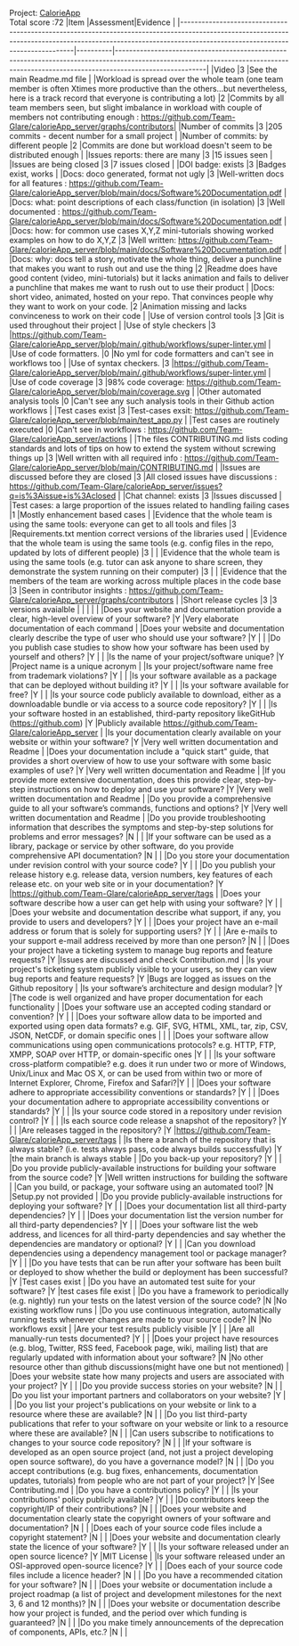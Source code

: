 Project: [CalorieApp](https://github.com/Team-Glare/calorieApp_server)  
Total score :72
|Item                                                                                                                                                                                                        |Assessment|Evidence                                                                                                                                                                             |
|------------------------------------------------------------------------------------------------------------------------------------------------------------------------------------------------------------|----------|-------------------------------------------------------------------------------------------------------------------------------------------------------------------------------------|
|Video                                                                                                                                                                                                       |3         |See the main Readme.md file                                                                                                                                                                                     |
|Workload is spread over the whole team (one team member is often Xtimes more productive than the others...but nevertheless, here is a track record that everyone is contributing a lot)                     |2         |Commits by all team members seen, but slight imbalance in workload with couple of members not contributing enough : https://github.com/Team-Glare/calorieApp_server/graphs/contributors|
|Number of commits                                                                                                                                                                                           |3         |205 commits - decent number for a small project                                                                                                               |
|Number of commits: by different people                                                                                                                                                                      |2         |Commits are done but workload doesn't seem to be distributed 
enough                                                                                                                                           |
|Issues reports: there are many                                                                                                                                                                              |3         |15 issues seen                                                                                                                                                                       |
|Issues are being closed                                                                                                                                                                                     |3         |7 issues closed                                                                                                              |
|DOI badge: exists                                                                                                                                                                                           |3         |Badges exist, works                                                                                                                                                             |
|Docs: doco generated, format not ugly                                                                                                                                                                       |3         |Well-written docs for all features : https://github.com/Team-Glare/calorieApp_server/blob/main/docs/Software%20Documentation.pdf                                                                                                                                               |
|Docs: what: point descriptions of each class/function (in isolation)                                                                                                                                        |3         |Well documented : https://github.com/Team-Glare/calorieApp_server/blob/main/docs/Software%20Documentation.pdf                                                                                                                                                                     |
|Docs: how: for common use cases X,Y,Z mini-tutorials showing worked examples on how to do X,Y,Z                                                                                                             |3         |Well written: https://github.com/Team-Glare/calorieApp_server/blob/main/docs/Software%20Documentation.pdf                                                                                                                                                                          |
|Docs: why: docs tell a story, motivate the whole thing, deliver a punchline that makes you want to rush out and use the thing                                                                               |2         |Readme does have good content (video, mini-tutorials) but it lacks animation and fails to deliver 
a punchline that makes me want to rush out to use their product                                                                                                   |
|Docs: short video, animated, hosted on your repo. That convinces people why they want to work on your code.                                                                                                 |2         |Animation missing and lacks convinceness to work on their code                                                                                                                                                                                     |
|Use of version control tools                                                                                                                                                                                |3         |Git is used throughout their project                                                                                                                                                                                     |
|Use of style checkers                                                                                                                                                                                       |3         |https://github.com/Team-Glare/calorieApp_server/blob/main/.github/workflows/super-linter.yml                                                                                                                                                           |
|Use of code formatters.                                                                                                                                                                                     |0         |No yml for code formatters and can't see in workflows too                                                                                                                                                   |
|Use of syntax checkers.                                                                                                                                                                                     |3         |https://github.com/Team-Glare/calorieApp_server/blob/main/.github/workflows/super-linter.yml                                                                                                                                                         |
|Use of code coverage                                                                                                                                                                                        |3         |98% code coverage: https://github.com/Team-Glare/calorieApp_server/blob/main/coverage.svg                                                                                                                                                          |
|Other automated analysis tools                                                                                                                                                                              |0         |Can't see any such analysis tools in their Github action workflows                     |
|Test cases exist                                                                                                                                                                                            |3         |Test-cases exsit: https://github.com/Team-Glare/calorieApp_server/blob/main/test_app.py                                                                                                                                              |
|Test cases are routinely executed                                                                                                                                                                           |0         |Can't see in workflows : https://github.com/Team-Glare/calorieApp_server/actions                                                                                                                                                                   |
|The files CONTRIBUTING.md lists coding standards and lots of tips on how to extend the system without screwing things up                                                                                    |3         |Well written with all required info : https://github.com/Team-Glare/calorieApp_server/blob/main/CONTRIBUTING.md                                                                                                                                                |
|Issues are discussed before they are closed                                                                                                                                                                 |3         |All closed issues have discussions : https://github.com/Team-Glare/calorieApp_server/issues?q=is%3Aissue+is%3Aclosed                                                                                                                                                   |
|Chat channel: exists                                                                                                                                                                                        |3         |Issues discussed                                                                                                                                                                                      |
|Test cases: a large proportion of the issues related to handling failing cases                                                                                                                              |1         |Mostly enhancement based cases                                                                                                              |
|Evidence that the whole team is using the same tools: everyone can get to all tools and files                                                                                                               |3         |Requirements.txt mention correct versions of the libraries used                                                                                                                                                                                     |
|Evidence that the whole team is using the same tools (e.g. config files in the repo, updated by lots of different people)                                                                                   |3         |                                                                                                                                         |
|Evidence that the whole team is using the same tools (e.g. tutor can ask anyone to share screen, they demonstrate the system running on their computer)                                                     |3         |                                                                                                                                                                                     |
|Evidence that the members of the team are working across multiple places in the code base                                                                                                                   |3         |Seen in contributor insights : https://github.com/Team-Glare/calorieApp_server/graphs/contributors                                                                                   |
|Short release cycles                                                                                                                                                                                        |3         |3 versions avaialble                                                                                                                                                                                     |
|                                                                                                                                                                                                            |          |                                                                                                                                                                                     |
|Does your website and documentation provide a clear, high-level overview of your software?                                                                                                                  |Y         |Very elaborate documentation of each command                                                                                                                                         |
|Does your website and documentation clearly describe the type of user who should use your software?                                                                                                         |Y         |                                                                                                                                                                                     |
|Do you publish case studies to show how your software has been used by yourself and others?                                                                                                                 |Y         |                                                                                                                                                                                     |
|Is the name of your project/software unique?                                                                                                                                                                |Y         |Project name is a unique acronym                                                                                                                                                     |
|Is your project/software name free from trademark violations?                                                                                                                                               |Y         |                                                                                                                                                                                     |
|Is your software available as a package that can be deployed without building it?                                                                                                                           |Y         |                                                                                                                                                                                     |
|Is your software available for free?                                                                                                                                                                        |Y         |                                                                                                                                                                                     |
|Is your source code publicly available to download, either as a downloadable bundle or via access to a source code repository?                                                                              |Y         |                                                                                                                                                                                     |
|Is your software hosted in an established, third-party repository likeGitHub (https://github.com)                                                                                                           |Y         |Publicly available https://github.com/Team-Glare/calorieApp_server                                                                                                                    |
|Is your documentation clearly available on your website or within your software?                                                                                                                            |Y         |Very well written documentation and Readme                                                                                                                                                                                     |
|Does your documentation include a "quick start" guide, that provides a short overview of how to use your software with some basic examples of use?                                                          |Y         |Very well written documentation and Readme                                                                                                                                                                                    |
|If you provide more extensive documentation, does this provide clear, step-by-step instructions on how to deploy and use your software?                                                                     |Y         |Very well written documentation and Readme                                                                                                                                                                                     |
|Do you provide a comprehensive guide to all your software’s commands, functions and options?                                                                                                                |Y         |Very well written documentation and Readme                                                                                                                                                                                     |
|Do you provide troubleshooting information that describes the symptoms and step-by-step solutions for problems and error messages?                                                                          |N          |                                                                                                                                                                                   |
|If your software can be used as a library, package or service by other software, do you provide comprehensive API documentation?                                                                            |N          |                                                                                                                                                                                     |
|Do you store your documentation under revision control with your source code?                                                                                                                               |Y         |                                                                                                                                                                                     |
|Do you publish your release history e.g. release data, version numbers, key features of each release etc. on your web site or in your documentation?                                                        |Y         |https://github.com/Team-Glare/calorieApp_server/tags                                                                                                                                                                                     |
|Does your software describe how a user can get help with using your software?                                                                                                                               |Y         |                                                                                                                                                                                     |
|Does your website and documentation describe what support, if any, you provide to users and developers?                                                                                                     |Y         |                                                                                                                                                                                     |
|Does your project have an e-mail address or forum that is solely for supporting users?                                                                                                                      |Y         |                                                                                                                                                                                     |
|Are e-mails to your support e-mail address received by more than one person?                                                                                                                                |N         |                                                                                                                                                                                     |
|Does your project have a ticketing system to manage bug reports and feature requests?                                                                                                                       |Y         |Issues are discussed and check Contribution.md                                                                                                                                                                                     |
|Is your project's ticketing system publicly visible to your users, so they can view bug reports and feature requests?                                                                                       |Y         |Bugs are logged as issues on the Github repository                                                                                                                                   |
|Is your software’s architecture and design modular?                                                                                                                                                         |Y         |The code is well organized and have proper documentation for each functionality                                                                           |
|Does your software use an accepted coding standard or convention?                                                                                                                                           |Y         |                                                                                                                                                                                     |
|Does your software allow data to be imported and exported using open data formats? e.g. GIF, SVG, HTML, XML, tar, zip, CSV, JSON, NetCDF, or domain specific ones                                           |          |                                                                                                                                                                                     |
|Does your software allow communications using open communications protocols? e.g. HTTP, FTP, XMPP, SOAP over HTTP,  or domain-specific ones                                                                 |Y         |                                                                                                                                                                                     |
|Is your software cross-platform compatible? e.g. does it run under two or more of Windows, Unix/Linux and Mac OS X, or can be used from within two or more of Internet Explorer, Chrome, Firefox and Safari?|Y         |                                                                                                                                                                                     |
|Does your software adhere to appropriate accessibility conventions or standards?                                                                                                                            |Y         |                                                                                                                                                                                     |
|Does your documentation adhere to appropriate accessibility conventions or standards?                                                                                                                       |Y         |                                                                                                                                                                                     |
|Is your source code stored in a repository under revision control?                                                                                                                                          |Y         |                                                                                                                                                                                     |
|Is each source code release a snapshot of the repository?                                                                                                                                                   |Y         |                                                                                                                                                                                     |
|Are releases tagged in the repository?                                                                                                                                                                      |Y         |https://github.com/Team-Glare/calorieApp_server/tags                                                                                                                                                                                     |
|Is there a branch of the repository that is always stable? (i.e. tests always pass, code always builds successfully)                                                                                        |Y         |the main branch is always stable                                                                                                                                                     |
|Do you back-up your repository?                                                                                                                                                                             |Y         |                                                                                                                                                                                     |
|Do you provide publicly-available instructions for building your software from the source code?                                                                                                             |Y         |Well written instructions for building the software                                                                                                                                                   |
|Can you build, or package, your software using an automated tool?                                                                                                                                           |N         |Setup.py not provided                                                                                                                                                                                     |
|Do you provide publicly-available instructions for deploying your software?                                                                                                                                 |Y         |                                                                                                                                                                                     |
|Does your documentation list all third-party dependencies?                                                                                                                                                  |Y         |                                                                                                                                                                                     |
|Does your documentation list the version number for all third-party dependencies?                                                                                                                           |Y         |                                                                                                                                                                                     |
|Does your software list the web address, and licences for all third-party dependencies and say whether the dependencies are mandatory or optional?                                                          |Y         |                                                                                                                                                                                     |
|Can you download dependencies using a dependency management tool or package manager?                                                                                                                        |Y         |                                                                                                                                                                                     |
|Do you have tests that can be run after your software has been built or deployed to show whether the build or deployment has been successful?                                                               |Y         |Test cases exist                                                                                                                                                                                    |
|Do you have an automated test suite for your software?                                                                                                                                                      |Y         |test cases file exist                                                                                                                                                                                     |
|Do you have a framework to periodically (e.g. nightly) run your tests on the latest version of the source code?                                                                                             |N          |No existing workflow runs                                                                                                                                                            |
|Do you use continuous integration, automatically running tests whenever changes are made to your source code?                                                                                               |N         |No workflows exsit                                                                                                                                                                                     |
|Are your test results publicly visible                                                                                                                                                                      |Y         |                                                                                                                                                                                     |
|Are all manually-run tests documented?                                                                                                                                                                      |Y         |                                                                                                                                                                                     |
|Does your project have resources (e.g. blog, Twitter, RSS feed, Facebook page, wiki, mailing list) that are regularly updated with information about your software?                                         |N          |No other resource other than github discussions(might have one but not mentioned)                                                                                                                                             |
|Does your website state how many projects and users are associated with your project?                                                                                                                       |Y         |                                                                                                                                                                                     |
|Do you provide success stories on your website?                                                                                                                                                             |N          |                                                                                                                                                                                     |
|Do you list your important partners and collaborators on your website?                                                                                                                                      |Y         |                                                                                                                                                                                     |
|Do you list your project's publications on your website or link to a resource where these are available?                                                                                                    |N         |                                                                                                                                                                                     |
|Do you list third-party publications that refer to your software on your website or link to a resource where these are available?                                                                           |N          |                                                                                                                                                                                     |
|Can users subscribe to notifications to changes to your source code repository?                                                                                                                             |N          |                                                                                                                                                                                     |
|If your software is developed as an open source project (and, not just a project developing open source software), do you have a governance model?                                                          |N          |                                                                                                                                                                                     |
|Do you accept contributions (e.g. bug fixes, enhancements, documentation updates, tutorials) from people who are not part of your project?                                                                  |Y         |See Contributing.md                                                                                                                                                                                     |
|Do you have a contributions policy?                                                                                                                                                                         |Y         |                                                                                                                                                                                     |
|Is your contributions' policy publicly available?                                                                                                                                                           |Y         |                                                                                                                                                                                     |
|Do contributors keep the copyright/IP of their contributions?                                                                                                                                               |N          |                                                                                                                                                                                     |
|Does your website and documentation clearly state the copyright owners of your software and documentation?                                                                                                  |N          |                                                                                                                                                                                     |
|Does each of your source code files include a copyright statement?                                                                                                                                          |N          |                                                                                                                                                                                     |
|Does your website and documentation clearly state the licence of your software?                                                                                                                             |Y         |                                                                                                                                                                                     |
|Is your software released under an open source licence?                                                                                                                                                     |Y         |MIT License                                                                                                                                                                                     |
|Is your software released under an OSI-approved open-source licence?                                                                                                                                        |Y         |                                                                                                                                                                                     |
|Does each of your source code files include a licence header?                                                                                                                                               |N          |                                                                                                                                                                                     |
|Do you have a recommended citation for your software?                                                                                                                                                       |N         |                                                                                                                                                                                     |
|Does your website or documentation include a project roadmap (a list of project and development milestones for the next 3, 6 and 12 months)?                                                                |N         |                                                                                                                                                                                     |
|Does your website or documentation describe how your project is funded, and the period over which funding is guaranteed?                                                                                    |N          |                                                                                                                                                                                     |
|Do you make timely announcements of the deprecation of components, APIs, etc.?                                                                                                                              |N          |                                                                                                                                                                                     |
